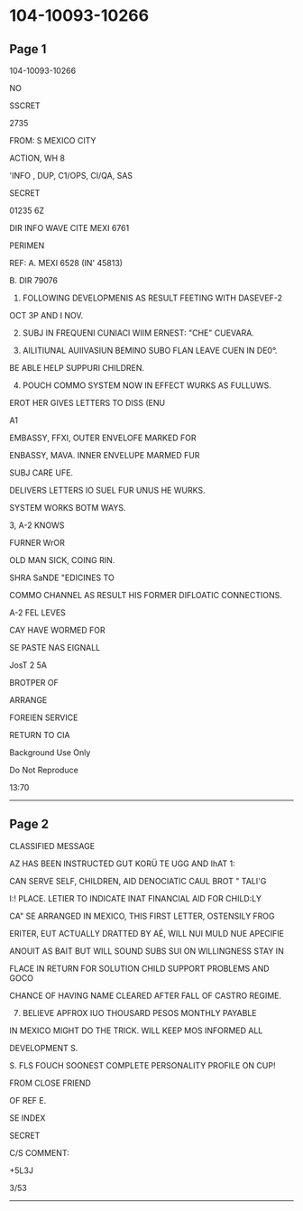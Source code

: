 # 104-10093-10266

## Page 1

104-10093-10266

NO

SSCRET

2735

FROM: S MEXICO CITY

ACTION, WH 8

'INFO , DUP, C1/OPS, CI/QA, SAS

SECRET

01235 6Z

DIR INFO WAVE CITE MEXI 6761

PERIMEN

REF: A. MEXI 6528 (IN' 45813)

B. DIR 79076

1. FOLLOWING DEVELOPMENIS AS RESULT FEETING WITH DASEVEF-2

OCT 3P AND I NOV.

2. SUBJ IN FREQUENI CUNIACI WIIM ERNEST: "CHE" CUEVARA.

3. AILITIUNAL AUIIVASIUN BEMINO SUBO FLAN LEAVE CUEN IN DE0°.

BE ABLE HELP SUPPURI CHILDREN.

4. POUCH COMMO SYSTEM NOW IN EFFECT WURKS AS FULLUWS.

EROT HER GIVES LETTERS TO DISS (ENU

A1

EMBASSY, FFXI, OUTER ENVELOFE MARKED FOR

ENBASSY, MAVA. INNER ENVELUPE MARMED FUR

SUBJ CARE UFE.

DELIVERS LETTERS IO SUEL FUR UNUS HE WURKS.

SYSTEM WORKS BOTM WAYS.

3, A-2 KNOWS

FURNER WrOR

OLD MAN SICK, COING RIN.

SHRA SaNDE "EDICINES TO

COMMO CHANNEL AS RESULT HIS FORMER DIFLOATIC CONNECTIONS.

A-2 FEL LEVES

CAY HAVE WORMED FOR

SE PASTE NAS EIGNALL

JosT 2 5A

BROTPER OF

ARRANGE

FOREIEN SERVICE

RETURN TO CIA

Background Use Only

Do Not Reproduce

13:70

---

## Page 2

CLASSIFIED MESSAGE

AZ HAS BEEN INSTRUCTED GUT KORÜ TE UGG AND IhAT 1:

CAN SERVE SELF, CHILDREN, AID DENOCIATIC CAUL BROT " TALI'G

I:! PLACE. LETIER TO INDICATE INAT FINANCIAL AID FOR CHILD:LY

CA" SE ARRANGED IN MEXICO, THIS FIRST LETTER, OSTENSILY FROG

ERITER, EUT ACTUALLY DRATTED BY AÉ, WILL NUI MULD NUE APECIFIE

ANOUIT AS BAIT BUT WILL SOUND SUBS SUI ON WILLINGNESS STAY IN

FLACE IN RETURN FOR SOLUTION CHILD SUPPORT PROBLEMS AND GOCO

CHANCE OF HAVING NAME CLEARED AFTER FALL OF CASTRO REGIME.

7. BELIEVE APFROX IUO THOUSARD PESOS MONTHLY PAYABLE

IN MEXICO MIGHT DO THE TRICK. WILL KEEP MOS INFORMED ALL

DEVELOPMENT S.

S. FLS FOUCH SOONEST COMPLETE PERSONALITY PROFILE ON CUP!

FROM CLOSE FRIEND

OF REF E.

SE INDEX

SECRET

C/S COMMENT:

+5L3J

3/53

---

